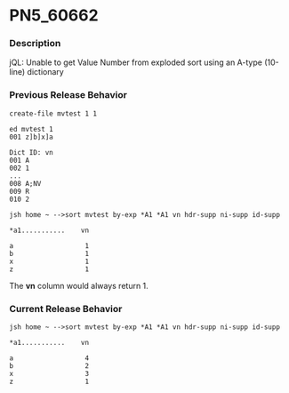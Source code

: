 # PN5_60662

<PageHeader />

### Description

jQL: Unable to get Value Number from exploded sort using an A-type (10-line) dictionary



### Previous Release Behavior

```
create-file mvtest 1 1

ed mvtest 1
001 z]b]x]a

Dict ID: vn
001 A
002 1
...
008 A;NV
009 R
010 2

jsh home ~ -->sort mvtest by-exp *A1 *A1 vn hdr-supp ni-supp id-supp

*a1...........    vn

a                  1
b                  1
x                  1
z                  1
```

The **vn** column would always return 1.



### Current Release Behavior

```
jsh home ~ -->sort mvtest by-exp *A1 *A1 vn hdr-supp ni-supp id-supp

*a1...........    vn

a                  4
b                  2
x                  3
z                  1
```
